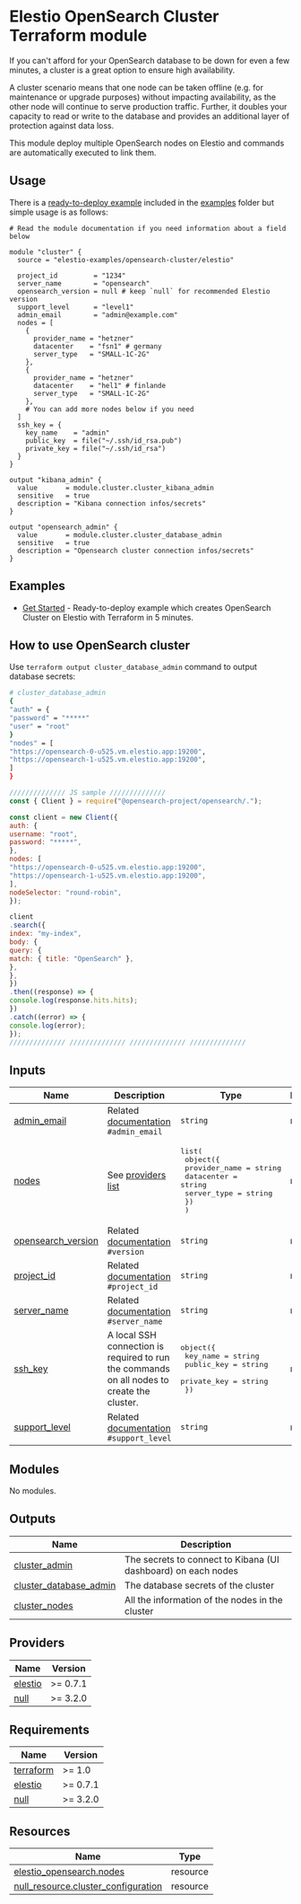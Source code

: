 <!-- BEGIN_TF_DOCS -->
# Elestio OpenSearch Cluster Terraform module

If you can't afford for your OpenSearch database to be down for even a few minutes, a cluster is a great option to ensure high availability.

A cluster scenario means that one node can be taken offline (e.g. for maintenance or upgrade purposes) without impacting availability, as the other node will continue to serve production traffic. Further, it doubles your capacity to read or write to the database and provides an additional layer of protection against data loss.



This module deploy multiple OpenSearch nodes on Elestio and commands are automatically executed to link them.

## Usage

There is a [ready-to-deploy example](https://github.com/elestio-examples/terraform-elestio-opensearch-cluster/tree/main/examples/get_started) included in the [examples](https://github.com/elestio-examples/terraform-elestio-opensearch-cluster/tree/main/examples) folder but simple usage is as follows:

```hcl
# Read the module documentation if you need information about a field below

module "cluster" {
  source = "elestio-examples/opensearch-cluster/elestio"

  project_id         = "1234"
  server_name        = "opensearch"
  opensearch_version = null # keep `null` for recommended Elestio version
  support_level      = "level1"
  admin_email        = "admin@example.com"
  nodes = [
    {
      provider_name = "hetzner"
      datacenter    = "fsn1" # germany
      server_type   = "SMALL-1C-2G"
    },
    {
      provider_name = "hetzner"
      datacenter    = "hel1" # finlande
      server_type   = "SMALL-1C-2G"
    },
    # You can add more nodes below if you need
  ]
  ssh_key = {
    key_name    = "admin"
    public_key  = file("~/.ssh/id_rsa.pub")
    private_key = file("~/.ssh/id_rsa")
  }
}

output "kibana_admin" {
  value       = module.cluster.cluster_kibana_admin
  sensitive   = true
  description = "Kibana connection infos/secrets"
}

output "opensearch_admin" {
  value       = module.cluster.cluster_database_admin
  sensitive   = true
  description = "Opensearch cluster connection infos/secrets"
}
```

## Examples

- [Get Started](https://github.com/elestio-examples/terraform-elestio-opensearch-cluster/tree/main/examples/get_started) - Ready-to-deploy example which creates OpenSearch Cluster on Elestio with Terraform in 5 minutes.


## How to use OpenSearch cluster

Use `terraform output cluster_database_admin` command to output database secrets:

```bash
# cluster_database_admin
{
"auth" = {
"password" = "*****"
"user" = "root"
}
"nodes" = [
"https://opensearch-0-u525.vm.elestio.app:19200",
"https://opensearch-1-u525.vm.elestio.app:19200",
]
}
```

```js
////////////// JS sample //////////////
const { Client } = require("@opensearch-project/opensearch/.");

const client = new Client({
auth: {
username: "root",
password: "*****",
},
nodes: [
"https://opensearch-0-u525.vm.elestio.app:19200",
"https://opensearch-1-u525.vm.elestio.app:19200",
],
nodeSelector: "round-robin",
});

client
.search({
index: "my-index",
body: {
query: {
match: { title: "OpenSearch" },
},
},
})
.then((response) => {
console.log(response.hits.hits);
})
.catch((error) => {
console.log(error);
});
////////////// ////////////// ////////////// //////////////
```



## Inputs

| Name | Description | Type | Default | Required |
|------|-------------|------|---------|:--------:|
| <a name="input_admin_email"></a> [admin\_email](#input\_admin\_email) | Related [documentation](https://registry.terraform.io/providers/elestio/elestio/latest/docs/resources/opensearch#admin_email) `#admin_email` | `string` | n/a | yes |
| <a name="input_nodes"></a> [nodes](#input\_nodes) | See [providers list](https://registry.terraform.io/providers/elestio/elestio/latest/docs/guides/3_providers_datacenters_server_types) | <pre>list(<br>    object({<br>      provider_name = string<br>      datacenter    = string<br>      server_type   = string<br>    })<br>  )</pre> | n/a | yes |
| <a name="input_opensearch_version"></a> [opensearch\_version](#input\_opensearch\_version) | Related [documentation](https://registry.terraform.io/providers/elestio/elestio/latest/docs/resources/opensearch#version) `#version` | `string` | n/a | yes |
| <a name="input_project_id"></a> [project\_id](#input\_project\_id) | Related [documentation](https://registry.terraform.io/providers/elestio/elestio/latest/docs/resources/opensearch#project_id) `#project_id` | `string` | n/a | yes |
| <a name="input_server_name"></a> [server\_name](#input\_server\_name) | Related [documentation](https://registry.terraform.io/providers/elestio/elestio/latest/docs/resources/opensearch#server_name) `#server_name` | `string` | n/a | yes |
| <a name="input_ssh_key"></a> [ssh\_key](#input\_ssh\_key) | A local SSH connection is required to run the commands on all nodes to create the cluster. | <pre>object({<br>    key_name    = string<br>    public_key  = string<br>    private_key = string<br>  })</pre> | n/a | yes |
| <a name="input_support_level"></a> [support\_level](#input\_support\_level) | Related [documentation](https://registry.terraform.io/providers/elestio/elestio/latest/docs/resources/opensearch#support_level) `#support_level` | `string` | n/a | yes |
## Modules

No modules.
## Outputs

| Name | Description |
|------|-------------|
| <a name="output_cluster_admin"></a> [cluster\_admin](#output\_cluster\_admin) | The secrets to connect to Kibana (UI dashboard) on each nodes |
| <a name="output_cluster_database_admin"></a> [cluster\_database\_admin](#output\_cluster\_database\_admin) | The database secrets of the cluster |
| <a name="output_cluster_nodes"></a> [cluster\_nodes](#output\_cluster\_nodes) | All the information of the nodes in the cluster |
## Providers

| Name | Version |
|------|---------|
| <a name="provider_elestio"></a> [elestio](#provider\_elestio) | >= 0.7.1 |
| <a name="provider_null"></a> [null](#provider\_null) | >= 3.2.0 |
## Requirements

| Name | Version |
|------|---------|
| <a name="requirement_terraform"></a> [terraform](#requirement\_terraform) | >= 1.0 |
| <a name="requirement_elestio"></a> [elestio](#requirement\_elestio) | >= 0.7.1 |
| <a name="requirement_null"></a> [null](#requirement\_null) | >= 3.2.0 |
## Resources

| Name | Type |
|------|------|
| [elestio_opensearch.nodes](https://registry.terraform.io/providers/elestio/elestio/latest/docs/resources/opensearch) | resource |
| [null_resource.cluster_configuration](https://registry.terraform.io/providers/hashicorp/null/latest/docs/resources/resource) | resource |
<!-- END_TF_DOCS -->
